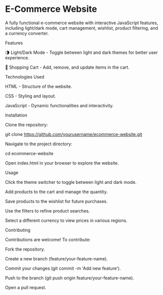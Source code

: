 # E-Commerce Website

A fully functional e-commerce website with interactive JavaScript features, including light/dark mode, cart management, wishlist, product filtering, and a currency converter.

Features

🌗 Light/Dark Mode - Toggle between light and dark themes for better user experience.

🛒 Shopping Cart - Add, remove, and update items in the cart.

Technologies Used

HTML - Structure of the website.

CSS - Styling and layout.

JavaScript - Dynamic functionalities and interactivity.

Installation

Clone the repository:

git clone https://github.com/yourusername/ecommerce-website.git

Navigate to the project directory:

cd ecommerce-website

Open index.html in your browser to explore the website.

Usage

Click the theme switcher to toggle between light and dark mode.

Add products to the cart and manage the quantity.

Save products to the wishlist for future purchases.

Use the filters to refine product searches.

Select a different currency to view prices in various regions.

Contributing

Contributions are welcome! To contribute:

Fork the repository.

Create a new branch (feature/your-feature-name).

Commit your changes (git commit -m 'Add new feature').

Push to the branch (git push origin feature/your-feature-name).

Open a pull request.

